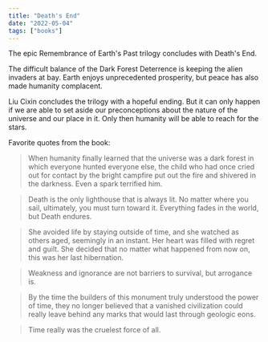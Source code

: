 ```yaml
---
title: "Death's End"
date: "2022-05-04"
tags: ["books"]
---
```


The epic Remembrance of Earth's Past trilogy concludes with Death's End.

The difficult balance of the Dark Forest Deterrence is keeping the alien invaders at bay. Earth enjoys unprecedented prosperity, but peace has also made humanity complacent.

Liu Cixin concludes the trilogy with a hopeful ending. But it can only happen if we are able to set aside our preconceptions about the nature of the universe and our place in it. Only then humanity will be able to reach for the stars.

Favorite quotes from the book:

> When humanity finally learned that the universe was a dark forest in which everyone hunted everyone else, the child who had once cried out for contact by the bright campfire put out the fire and shivered in the darkness. Even a spark terrified him.

> Death is the only lighthouse that is always lit. No matter where you sail, ultimately, you must turn toward it. Everything fades in the world, but Death endures.

> She avoided life by staying outside of time, and she watched as others aged, seemingly in an instant. Her heart was filled with regret and guilt. She decided that no matter what happened from now on, this was her last hibernation.

> Weakness and ignorance are not barriers to survival, but arrogance is.

> By the time the builders of this monument truly understood the power of time, they no longer believed that a vanished civilization could really leave behind any marks that would last through geologic eons.

> Time really was the cruelest force of all.
